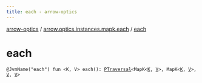```yaml
---
title: each - arrow-optics
---
```


[arrow-optics](../index.html) / [arrow.optics.instances.mapk.each](index.html) / [each](./each.html)

# each

`@JvmName("each") fun <K, V> each(): `[`PTraversal`](../arrow.optics/-p-traversal/index.html)`<MapK<`[`K`](each.html#K)`, `[`V`](each.html#V)`>, MapK<`[`K`](each.html#K)`, `[`V`](each.html#V)`>, `[`V`](each.html#V)`, `[`V`](each.html#V)`>`